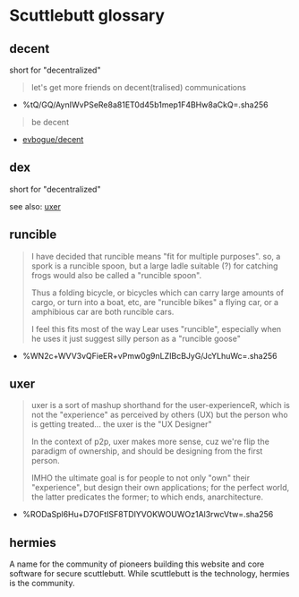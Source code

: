 # Scuttlebutt glossary

## decent

short for "decentralized"

> let's get more friends on decent(tralised) communications

- %tQ/GQ/AynIWvPSeRe8a81ET0d45b1mep1F4BHw8aCkQ=.sha256

> be decent

- [evbogue/decent](https://github.com/evbogue/decent)

## dex

short for "decentralized"

see also: [uxer](#uxer)

## runcible

> I have decided that runcible means "fit for multiple purposes".
so, a spork is a runcible spoon, but a large ladle suitable (?) for catching frogs would also be called a "runcible spoon".
>
> Thus a folding bicycle, or bicycles which can carry large amounts of cargo, or turn into a boat, etc, are "runcible bikes" a flying car, or a amphibious car are both runcible cars.
>
> I feel this fits most of the way Lear uses "runcible", especially when he uses it just suggest silly person as a "runcible goose"

- %WN2c+WVV3vQFieER+vPmw0g9nLZIBcBJyG/JcYLhuWc=.sha256

## uxer

> uxer is a sort of mashup shorthand for the user-experienceR, which is not the "experience" as perceived by others (UX) but the person who is getting treated... the uxer is the "UX Designer"
>
> In the context of p2p, uxer makes more sense, cuz we're flip the paradigm of ownership, and should be designing from the first person.
>
> IMHO the ultimate goal is for people to not only "own" their "experience", but design their own applications;  for the perfect world, the latter predicates the former;  to which ends, anarchitecture.

- %RODaSpl6Hu+D7OFtISF8TDlYVOKWOUWOz1Al3rwcVtw=.sha256

## hermies

A name for the community of pioneers building this website and core software for secure scuttlebutt. While scuttlebutt is the technology, hermies is the community.

